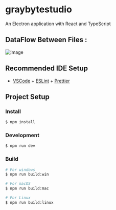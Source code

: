 # graybytestudio

An Electron application with React and TypeScript

## DataFlow Between Files :

![image](https://github.com/navpreet032/GRAY/assets/55250212/68ee76bf-80b6-4ef1-a768-38653f37b827)

## Recommended IDE Setup

- [VSCode](https://code.visualstudio.com/) + [ESLint](https://marketplace.visualstudio.com/items?itemName=dbaeumer.vscode-eslint) + [Prettier](https://marketplace.visualstudio.com/items?itemName=esbenp.prettier-vscode)

## Project Setup

### Install

```bash
$ npm install
```

### Development

```bash
$ npm run dev
```

### Build

```bash
# For windows
$ npm run build:win

# For macOS
$ npm run build:mac

# For Linux
$ npm run build:linux
```
